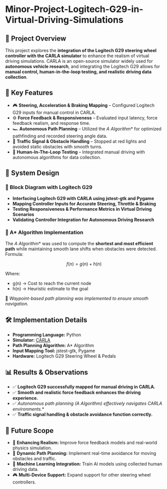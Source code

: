 # Minor-Project-Logitech-G29-in-Virtual-Driving-Simulations

## 📌 Project Overview  
This project explores the **integration of the Logitech G29 steering wheel controller with the CARLA simulator** to enhance the realism of virtual driving simulations. CARLA is an open-source simulator widely used for **autonomous vehicle research**, and integrating the Logitech G29 allows for **manual control, human-in-the-loop testing, and realistic driving data collection**.  

## 🚀 Key Features  
- 🎮 **Steering, Acceleration & Braking Mapping** – Configured Logitech G29 inputs for manual control in CARLA.  
- ⚙️ **Force Feedback & Responsiveness** – Evaluated input latency, force feedback realism, and response time.  
- 🏎️ **Autonomous Path Planning** – Utilized the **A* Algorithm** for optimized pathfinding and recorded steering angle data.  
- 🚦 **Traffic Signal & Obstacle Handling** – Stopped at red lights and avoided static obstacles with smooth turns.  
- 🔄 **Human-In-The-Loop Testing** – Integrated manual driving with autonomous algorithms for data collection.  

## 📑 System Design  
### 🔹 Block Diagram with Logitech G29  
- **Interfacing Logitech G29 with CARLA using jstest-gtk and Pygame**  
- **Mapping Controller Inputs for Accurate Steering, Throttle & Braking**  
- **Testing Responsiveness & Performance Metrics in Virtual Driving Scenarios**  
- **Validating Controller Integration for Autonomous Driving Research**  

### 🔹 A* Algorithm Implementation  
The **A* Algorithm** was used to compute the **shortest and most efficient path** while maintaining smooth lane shifts when obstacles were detected.  
Formula:  
```math
f(n) = g(n) + h(n)
```
Where:

-  g(n) → Cost to reach the current node
-  h(n) → Heuristic estimate to the goal


📌 *Waypoint-based path planning was implemented to ensure smooth navigation.*  

## 🛠️ Implementation Details  
- **Programming Language:** Python  
- **Simulator:** [CARLA](https://carla.org/)  
- **Path Planning Algorithm:** A* Algorithm  
- **Input Mapping Tool:** jstest-gtk, Pygame  
- **Hardware:** Logitech G29 Steering Wheel & Pedals  

## 📊 Results & Observations  
- ✅ **Logitech G29 successfully mapped for manual driving in CARLA.**  
- ✅ **Smooth and realistic force feedback enhances the driving experience.**  
- ✅ **Autonomous path planning (A* Algorithm) effectively navigates CARLA environments.**  
- ✅ **Traffic signal handling & obstacle avoidance function correctly.**  

## 🔮 Future Scope  
- 🚀 **Enhancing Realism:** Improve force feedback models and real-world physics simulation.  
- 🔄 **Dynamic Path Planning:** Implement real-time avoidance for moving obstacles and traffic.  
- 🧠 **Machine Learning Integration:** Train AI models using collected human driving data.  
- 🎮 **Multi-Device Support:** Expand support for other steering wheel controllers.  
